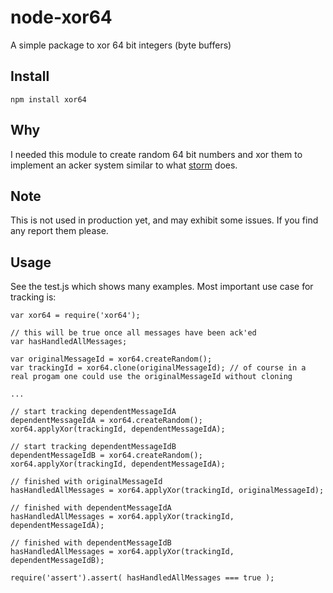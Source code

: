 node-xor64
==========

A simple package to xor 64 bit integers (byte buffers)

Install
-------
    npm install xor64

Why
---
I needed this module to create random 64 bit numbers and xor them to implement an acker system similar to what [storm](http://storm-project.net) does.

Note
----
This is not used in production yet, and may exhibit some issues. If you find any report them please.

Usage
-----

See the test.js which shows many examples. Most important use case for tracking is:

    var xor64 = require('xor64');

    // this will be true once all messages have been ack'ed
    var hasHandledAllMessages;

    var originalMessageId = xor64.createRandom();
    var trackingId = xor64.clone(originalMessageId); // of course in a real progam one could use the originalMessageId without cloning
    
    ...

    // start tracking dependentMessageIdA   
    dependentMessageIdA = xor64.createRandom();
    xor64.applyXor(trackingId, dependentMessageIdA);
    
    // start tracking dependentMessageIdB
    dependentMessageIdB = xor64.createRandom();
    xor64.applyXor(trackingId, dependentMessageIdA);

    // finished with originalMessageId    
    hasHandledAllMessages = xor64.applyXor(trackingId, originalMessageId);

    // finished with dependentMessageIdA    
    hasHandledAllMessages = xor64.applyXor(trackingId, dependentMessageIdA);

    // finished with dependentMessageIdB
    hasHandledAllMessages = xor64.applyXor(trackingId, dependentMessageIdB);

    require('assert').assert( hasHandledAllMessages === true );


